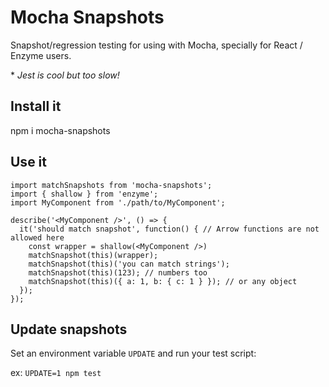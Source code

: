 # Mocha Snapshots
Snapshot/regression testing for using with Mocha, specially for React / Enzyme users.

\* _Jest is cool but too slow!_

## Install it
npm i mocha-snapshots

## Use it
```es6
import matchSnapshots from 'mocha-snapshots';
import { shallow } from 'enzyme';
import MyComponent from './path/to/MyComponent';

describe('<MyComponent />', () => {
  it('should match snapshot', function() { // Arrow functions are not allowed here
    const wrapper = shallow(<MyComponent />)
    matchSnapshot(this)(wrapper);
    matchSnapshot(this)('you can match strings');
    matchSnapshot(this)(123); // numbers too
    matchSnapshot(this)({ a: 1, b: { c: 1 } }); // or any object
  });
});
```

## Update snapshots
Set an environment variable `UPDATE` and run your test script:

ex: `UPDATE=1 npm test`